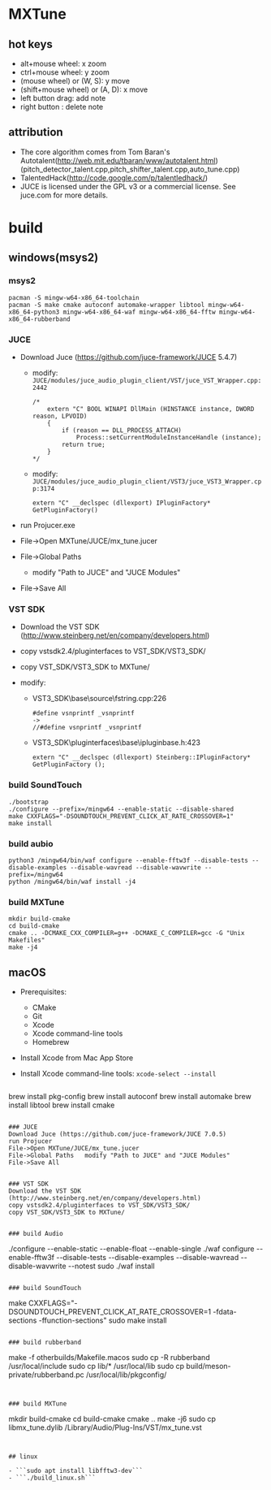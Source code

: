 # MXTune
## hot keys
- alt+mouse wheel: x zoom
- ctrl+mouse wheel: y zoom
- (mouse wheel) or (W, S): y move
- (shift+mouse wheel) or (A, D): x move
- left button drag: add note
- right button : delete note

## attribution
- The core algorithm comes from Tom Baran's Autotalent(http://web.mit.edu/tbaran/www/autotalent.html) (pitch_detector_talent.cpp,pitch_shifter_talent.cpp,auto_tune.cpp) 
- TalentedHack(http://code.google.com/p/talentledhack/)
- JUCE is licensed under the GPL v3 or a commercial license. See juce.com for more details.

# build

## windows(msys2)

### msys2
```
pacman -S mingw-w64-x86_64-toolchain
pacman -S make cmake autoconf automake-wrapper libtool mingw-w64-x86_64-python3 mingw-w64-x86_64-waf mingw-w64-x86_64-fftw mingw-w64-x86_64-rubberband
```

### JUCE
- Download Juce (https://github.com/juce-framework/JUCE  5.4.7)
    - modify: `JUCE/modules/juce_audio_plugin_client/VST/juce_VST_Wrapper.cpp:2442`
        ```
        /*
            extern "C" BOOL WINAPI DllMain (HINSTANCE instance, DWORD reason, LPVOID)
            {
                if (reason == DLL_PROCESS_ATTACH)
                    Process::setCurrentModuleInstanceHandle (instance);
                return true;
            }
        */
        ```

    - modify: `JUCE/modules/juce_audio_plugin_client/VST3/juce_VST3_Wrapper.cpp:3174`
        ```
        extern "C" __declspec (dllexport) IPluginFactory* GetPluginFactory()
        ```

- run Projucer.exe
- File->Open MXTune/JUCE/mx_tune.jucer
- File->Global Paths 
    - modify "Path to JUCE" and "JUCE Modules"
- File->Save All



### VST SDK
- Download the VST SDK (http://www.steinberg.net/en/company/developers.html)
- copy vstsdk2.4/pluginterfaces to VST_SDK/VST3_SDK/
- copy VST_SDK/VST3_SDK to MXTune/

- modify:
    - VST3_SDK\base\source\fstring.cpp:226
        ```
        #define vsnprintf _vsnprintf
        ->
        //#define vsnprintf _vsnprintf
        ```

    - VST3_SDK\pluginterfaces\base\ipluginbase.h:423
        ```
        extern "C" __declspec (dllexport) Steinberg::IPluginFactory*  GetPluginFactory ();
        ```
        
### build SoundTouch
```
./bootstrap 
./configure --prefix=/mingw64 --enable-static --disable-shared
make CXXFLAGS="-DSOUNDTOUCH_PREVENT_CLICK_AT_RATE_CROSSOVER=1"
make install
```

### build aubio
```
python3 /mingw64/bin/waf configure --enable-fftw3f --disable-tests --disable-examples --disable-wavread --disable-wavwrite --prefix=/mingw64
python /mingw64/bin/waf install -j4
```

### build MXTune
```
mkdir build-cmake
cd build-cmake
cmake .. -DCMAKE_CXX_COMPILER=g++ -DCMAKE_C_COMPILER=gcc -G "Unix Makefiles"
make -j4
```

## macOS
- Prerequisites:
    - CMake
    - Git
    - Xcode
    - Xcode command-line tools
    - Homebrew

- Install Xcode from Mac App Store
- Install Xcode command-line tools: `xcode-select --install`
```

```
brew install pkg-config
brew install autoconf
brew install automake
brew install libtool
brew install cmake
```

### JUCE
Download Juce (https://github.com/juce-framework/JUCE 7.0.5)
run Projucer
File->Open MXTune/JUCE/mx_tune.jucer
File->Global Paths   modify "Path to JUCE" and "JUCE Modules"
File->Save All


### VST SDK
Download the VST SDK (http://www.steinberg.net/en/company/developers.html)
copy vstsdk2.4/pluginterfaces to VST_SDK/VST3_SDK/
copy VST_SDK/VST3_SDK to MXTune/


### build Audio
```
./configure --enable-static --enable-float --enable-single
./waf configure --enable-fftw3f --disable-tests --disable-examples --disable-wavread --disable-wavwrite --notest
sudo ./waf install
```

### build SoundTouch
```
make CXXFLAGS="-DSOUNDTOUCH_PREVENT_CLICK_AT_RATE_CROSSOVER=1 -fdata-sections -ffunction-sections"
sudo make install
```

### build rubberband
```
make -f otherbuilds/Makefile.macos
sudo cp -R rubberband /usr/local/include 
sudo cp lib/* /usr/local/lib
sudo cp build/meson-private/rubberband.pc /usr/local/lib/pkgconfig/
```


### build MXTune
```
mkdir build-cmake
cd build-cmake
cmake ..
make -j6
sudo cp libmx_tune.dylib /Library/Audio/Plug-Ins/VST/mx_tune.vst
```


## linux

- ```sudo apt install libfftw3-dev```
- ```./build_linux.sh```